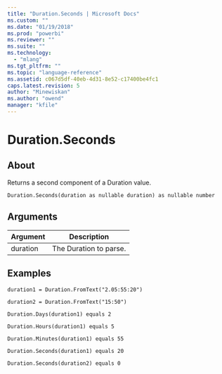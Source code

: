 ```yaml
---
title: "Duration.Seconds | Microsoft Docs"
ms.custom: ""
ms.date: "01/19/2018"
ms.prod: "powerbi"
ms.reviewer: ""
ms.suite: ""
ms.technology: 
  - "mlang"
ms.tgt_pltfrm: ""
ms.topic: "language-reference"
ms.assetid: c067d5df-40eb-4d31-8e52-c17400be4fc1
caps.latest.revision: 5
author: "Minewiskan"
ms.author: "owend"
manager: "kfile"
---
```

# Duration.Seconds

  
## About  
Returns a second component of a Duration value.  
  
```  
Duration.Seconds(duration as nullable duration) as nullable number  
```  
  
## Arguments  
  
|Argument|Description|  
|------------|---------------|  
|duration|The Duration to parse.|  
  
## Examples  
  
```  
duration1 = Duration.FromText("2.05:55:20")  
```  
  
```  
duration2 = Duration.FromText("15:50")  
```  
  
```  
Duration.Days(duration1) equals 2  
```  
  
```  
Duration.Hours(duration1) equals 5  
```  
  
```  
Duration.Minutes(duration1) equals 55  
```  
  
```  
Duration.Seconds(duration1) equals 20  
```  
  
```  
Duration.Seconds(duration2) equals 0  
```  
